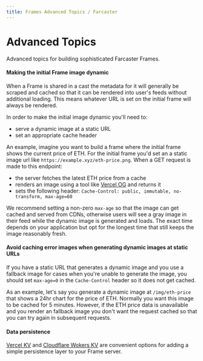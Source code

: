 ```yaml
---
title: Frames Advanced Topics / Farcaster
---
```


# Advanced Topics

Advanced topics for building sophisticated Farcaster Frames.

#### Making the initial Frame image dynamic

When a Frame is shared in a cast the metadata for it will generally be scraped
and cached so that it can be rendered into user's feeds without additional
loading. This means whatever URL is set on the initial frame will always be
rendered.

In order to make the initial image dynamic you'll need to:

- serve a dynamic image at a static URL
- set an appropriate cache header

An example, imagine you want to build a frame where the initial frame shows the
current price of ETH. For the initial frame you'd set an a static image url
like `https://example.xyz/eth-price.png`. When a GET request is made to this endpoint:

- the server fetches the latest ETH price from a cache
- renders an image using a tool like [Vercel OG](https://vercel.com/docs/functions/og-image-generation) and returns it
- sets the following header: `Cache-Control: public, immutable, no-transform, max-age=60`

We recommend setting a non-zero `max-age` so that the image can get cached and
served from CDNs, otherwise users will see a gray image in their feed while the
dynamic image is generated and loads. The exact time depends on your
application but opt for the longest time that still keeps the image reasonably
fresh.

#### Avoid caching error images when generating dynamic images at static URLs

If you have a static URL that generates a dynamic image and you use a fallback
image for cases when you're unable to generate the image, you should set
`max-age=0` in the `Cache-Control` header so it does not get cached.

As an example, let's say you generate a dynamic image at `/img/eth-price` that
shows a 24hr chart for the price of ETH. Normally you want this image to be
cached for 5 minutes. However, if the ETH price data is unavailable and you
render an fallback image you don't want the request cached so that you can try
again in subsequent requests.

#### Data persistence

[Vercel KV](https://vercel.com/docs/storage/vercel-kv) and [Cloudflare Wokers
KV](https://developers.cloudflare.com/kv/) are convenient options for adding a
simple persistence layer to your Frame server.
